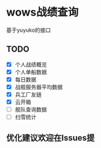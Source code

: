 # wows战绩查询 
基于yuyuko的接口

## TODO  
- [x] 个人战绩概览  
- [x] 个人单船数据  
- [x] 每日数据  
- [x] 战舰服务器平均数据  
- [x] 兵工厂友链  
- [x] 云开箱
- [ ] 舰队查询数据  
- [ ] 扫雪统计   

## 优化建议欢迎在Issues提